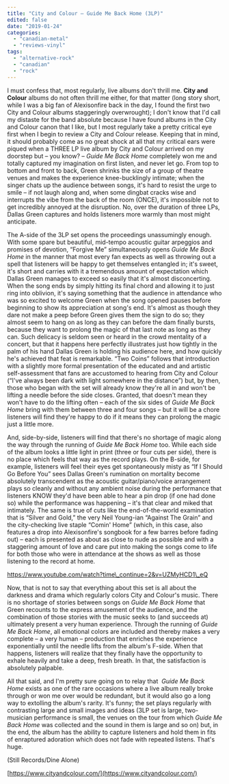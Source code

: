 ```yaml
---
title: "City and Colour – Guide Me Back Home (3LP)"
edited: false
date: "2019-01-24"
categories:
  - "canadian-metal"
  - "reviews-vinyl"
tags:
  - "alternative-rock"
  - "canadian"
  - "rock"
---
```


I must confess that, most regularly, live albums don't thrill me. **City and Colour** albums do not often thrill me either, for that matter (long story short, while I was a big fan of Alexisonfire back in the day, I found the first two City and Colour albums staggeringly overwrought); I don't know that I'd call my distaste for the band absolute because I have found albums in the City and Colour canon that I like, but I most regularly take a pretty critical eye first when I begin to review a City and Colour release. Keeping that in mind, it should probably come as no great shock at all that my critical ears were piqued when a THREE LP live album by City and Colour arrived on my doorstep but – you know? – _Guide Me Back Home_ completely won me and totally captured my imagination on first listen, and never let go. From top to bottom and front to back, Green shrinks the size of a group of theatre venues and makes the experience knee-bucklingly intimate; when the singer chats up the audience between songs, it's hard to resist the urge to smile – if not laugh along and, when some dingbat cracks wise and interrupts the vibe from the back of the room (ONCE), it's impossible not to get incredibly annoyed at the disruption. No, over the duration of three LPs, Dallas Green captures and holds listeners more warmly than most might anticipate.

The A-side of the 3LP set opens the proceedings unassumingly enough. With some spare but beautiful, mid-tempo acoustic guitar arpeggios and promises of devotion, “Forgive Me” simultaneously opens _Guide Me Back Home_ in the manner that most every fan expects as well as throwing out a spell that listeners will be happy to get themselves entangled in; it's sweet, it's short and carries with it a tremendous amount of expectation which Dallas Green manages to exceed so easily that it's almost disconcerting. When the song ends by simply hitting its final chord and allowing it to just ring into oblivion, it's saying something that the audience in attendance who was so excited to welcome Green when the song opened pauses before beginning to show its appreciation at song's end. It's almost as though they dare not make a peep before Green gives them the sign to do so; they almost seem to hang on as long as they can before the dam finally bursts, because they want to prolong the magic of that last note as long as they can. Such delicacy is seldom seen or heard in the crowd mentality of a concert, but that it happens here perfectly illustrates just how tightly in the palm of his hand Dallas Green is holding his audience here, and how quickly he's achieved that feat is remarkable. “Two Coins” follows that introduction with a slightly more formal presentation of the educated and and artistic self-assessment that fans are accustomed to hearing from City and Colour (“I've always been dark with light somewhere in the distance”) but, by then, those who began with the set will already know they're all in and won't be lifting a needle before the side closes. Granted, that doesn't mean they won't have to do the lifting often – each of the six sides of _Guide Me Back Home_ bring with them between three and four songs – but it will be a chore listeners will find they're happy to do if it means they can prolong the magic just a little more.

And, side-by-side, listeners will find that there's no shortage of magic along the way through the running of _Guide Me Back Home_ too. While each side of the album looks a little light in print (three or four cuts per side), there is no place which feels that way as the record plays. On the B-side, for example, listeners will feel their eyes get spontaneously misty as “If I Should Go Before You” sees Dallas Green's rumination on mortality become absolutely transcendent as the acoustic guitar/piano/voice arrangement plays so cleanly and without any ambient noise during the performance that listeners KNOW they'd have been able to hear a pin drop (if one had done so) while the performance was happening – it's that clear and miked that intimately. The same is true of cuts like the end-of-the-world examination that is “Silver and Gold,” the very Neil Young-ian “Against The Grain” and the city-checking live staple “Comin' Home” (which, in this case, also features a drop into Alexisonfire's songbook for a few barres before fading out) – each is presented as about as close to nude as possible and with a staggering amount of love and care put into making the songs come to life for both those who were in attendance at the shows as well as those listening to the record at home.

https://www.youtube.com/watch?time\_continue=2&v=UZMyHCD1\_eQ

Now, that is not to say that everything about this set is all about the darkness and drama which regularly colors City and Colour's music. There is no shortage of stories between songs on _Guide Me Back Home_ that Green recounts to the express amusement of the audience, and the combination of those stories with the music seeks to (and succeeds at) ultimately present a very human experience. Through the running of _Guide Me Back Home_, all emotional colors are included and thereby makes a very complete – a very human – production that enriches the experience exponentially until the needle lifts from the album's F-side. When that happens, listeners will realize that they finally have the opportunity to exhale heavily and take a deep, fresh breath. In that, the satisfaction is absolutely palpable.

All that said, and I'm pretty sure going on to relay that  _Guide Me Back Home_ exists as one of the rare occasions where a live album really broke through or won me over would be redundant, but it would also go a long way to extolling the album's rarity. It's funny; the set plays regularly with contrasting large and small images and ideas (3LP set is large, two-musician performance is small, the venues on the tour from which _Guide Me Back Home_ was collected and the sound in them is large and so on) but, in the end, the album has the ability to capture listeners and hold them in fits of enraptured adoration which does not fade with repeated listens. That's huge.

(Still Records/Dine Alone)

[https://www.cityandcolour.com/](https://www.cityandcolour.com/)
